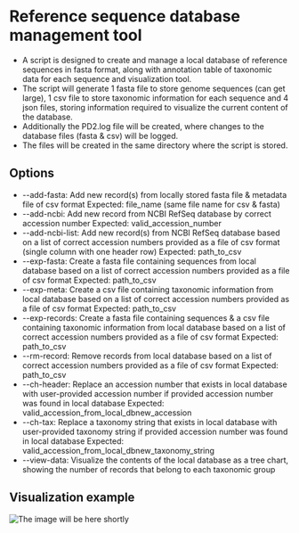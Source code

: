 # Reference sequence database management tool
- A script is designed to create and manage a local database of reference sequences in fasta format, along with annotation table of taxonomic data for each sequence and visualization tool.
- The script will generate 1 fasta file to store genome sequences (can get large), 1 csv file to store taxonomic information for each sequence and 4 json files, storing information required to visualize the current content of the database.
- Additionally the PD2.log file will be created, where changes to the database files (fasta & csv) will be logged.
- The files will be created in the same directory where the script is stored.
## Options
- --add-fasta: Add new record(s) from locally stored fasta file & metadata file of csv format Expected: file_name (same file name for csv & fasta)
- --add-ncbi: Add new record from NCBI RefSeq database by correct accession number Expected: valid_accession_number
- --add-ncbi-list: Add new record(s) from NCBI RefSeq database based on a list of correct accession numbers provided as a file of csv format (single column with one header row) Expected: path_to_csv
- --exp-fasta: Create a fasta file containing sequences from local database based on a list of correct accession numbers provided as a file of csv format Expected: path_to_csv
- --exp-meta: Create a csv file containing taxonomic information from local database based on a list of correct accession numbers provided as a file of csv format Expected: path_to_csv
- --exp-records: Create a fasta file containing sequences & a csv file containing taxonomic information from local database based on a list of correct accession numbers provided as a file of csv format Expected: path_to_csv
- --rm-record: Remove records from local database based on a list of correct accession numbers provided as a file of csv format Expected: path_to_csv
- --ch-header: Replace an accession number that exists in local database with user-provided accession number if provided accession number was found in local database Expected: valid_accession_from_local_dbnew_accession
- --ch-tax: Replace a taxonomy string that exists in local database with user-provided taxonomy string if provided accession number was found in local database Expected: valid_accession_from_local_dbnew_taxonomy_string
- --view-data: Visualize the contents of the local database as a tree chart, showing the number of records that belong to each taxonomic group
## Visualization example
![The image will be here shortly](https://github.com/omegatro/UNPG/blob/datz5032_final/newplot.jpg?raw=true)
